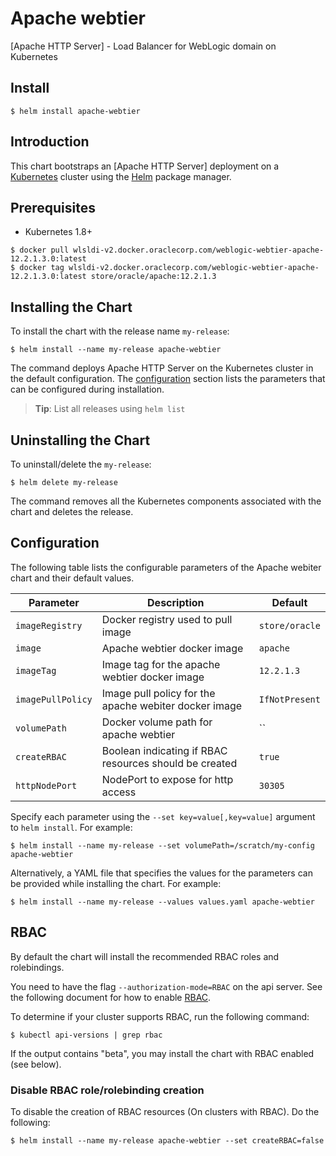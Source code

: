 # Apache webtier
[Apache HTTP Server] - Load Balancer for WebLogic domain on Kubernetes

## Install

```console
$ helm install apache-webtier
```

## Introduction

This chart bootstraps an [Apache HTTP Server] deployment on a [Kubernetes](http://kubernetes.io) cluster using the [Helm](https://helm.sh) package manager.


## Prerequisites

- Kubernetes 1.8+

```console
$ docker pull wlsldi-v2.docker.oraclecorp.com/weblogic-webtier-apache-12.2.1.3.0:latest
$ docker tag wlsldi-v2.docker.oraclecorp.com/weblogic-webtier-apache-12.2.1.3.0:latest store/oracle/apache:12.2.1.3
```

## Installing the Chart
To install the chart with the release name `my-release`:
```console
$ helm install --name my-release apache-webtier
```
The command deploys Apache HTTP Server on the Kubernetes cluster in the default configuration. The [configuration](#configuration) section lists the parameters that can be configured during installation.

> **Tip**: List all releases using `helm list`

## Uninstalling the Chart

To uninstall/delete the `my-release`:

```console
$ helm delete my-release
```

The command removes all the Kubernetes components associated with the chart and deletes the release.

## Configuration

The following table lists the configurable parameters of the Apache webiter chart and their default values.


| Parameter                          | Description                                                   | Default               |
| -----------------------------------| ------------------------------------------------------------- | ----------------------|
| `imageRegistry`                    | Docker registry used to pull image                            | `store/oracle`        |
| `image`                            | Apache webtier docker image                                   | `apache`              |
| `imageTag`                         | Image tag for the apache webtier docker image                 | `12.2.1.3`            |
| `imagePullPolicy`                  | Image pull policy for the apache webiter docker image         | `IfNotPresent`        |
| `volumePath`                       | Docker volume path for apache webtier                         | ``                    |
| `createRBAC`                       | Boolean indicating if RBAC resources should be created        | `true`                |
| `httpNodePort`                     | NodePort to expose for http access                            | `30305`               |

Specify each parameter using the `--set key=value[,key=value]` argument to `helm install`. For example:

```console
$ helm install --name my-release --set volumePath=/scratch/my-config apache-webtier
```

Alternatively, a YAML file that specifies the values for the parameters can be provided while
installing the chart. For example:

```console
$ helm install --name my-release --values values.yaml apache-webtier
```

## RBAC
By default the chart will install the recommended RBAC roles and rolebindings.

You need to have the flag `--authorization-mode=RBAC` on the api server. See the following document for how to enable [RBAC](https://kubernetes.io/docs/admin/authorization/rbac/).

To determine if your cluster supports RBAC, run the following command:

```console
$ kubectl api-versions | grep rbac
```

If the output contains "beta", you may install the chart with RBAC enabled (see below).

### Disable RBAC role/rolebinding creation

To disable the creation of RBAC resources (On clusters with RBAC). Do the following:

```console
$ helm install --name my-release apache-webtier --set createRBAC=false
```
